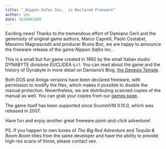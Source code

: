 ```yaml
---
title: "_Nippon Safes Inc._ is Declared Freeware"
author: sev
date: 1616001068
---
```

Exciting news! Thanks to the tremendous effort of Damiano Gerli and the generosity of original game authors, Marco Caprelli, Paolo Costabel, Massimo Magnasciutti and producer Bruno Boz, we are happy to announce the freeware release of the game  _Nippon Safes Inc._.

This is a small but fun game created in 1992 by the small Italian studio DYNABYTE divisione EUCLIDEA s.r.l. You can read about the game and the history of Dynabyte in more detail on Damiano’s Blog, [the Genesis Temple](https://genesistemple.com/the-big-italian-adventure-the-history-of-dynabyte-software).

Both DOS and Amiga versions have been declared freeware, with permission to modify the files, which makes it possible to disable the manual protection. Nevertheless, we are distributing scanned copies of the manual as well. You can grab your copies from our [games page](/games).

The game itself has been supported since ScummVM 0.10.0, which was released in 2007.

Have fun and enjoy another great freeware point-and-click adventure!

PS. If you happen to own boxes of _The Big Red Adventure_ and _Tequila & Boom Boom_ titles from the same developer and have the ability to provide high-res scans of those, please contact sev.

